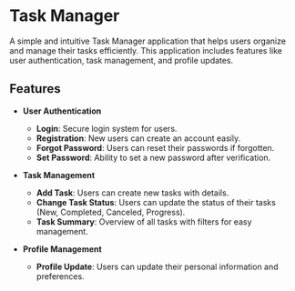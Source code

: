 # Task Manager

A simple and intuitive Task Manager application that helps users organize and manage their tasks
efficiently. This application includes features like user authentication, task management, and
profile updates.

## Features

- **User Authentication**
  - **Login**: Secure login system for users.
  - **Registration**: New users can create an account easily.
  - **Forgot Password**: Users can reset their passwords if forgotten.
  - **Set Password**: Ability to set a new password after verification.

- **Task Management**
  - **Add Task**: Users can create new tasks with details.
  - **Change Task Status**: Users can update the status of their tasks (New, Completed, Canceled,
    Progress).
  - **Task Summary**: Overview of all tasks with filters for easy management.

- **Profile Management**
  - **Profile Update**: Users can update their personal information and preferences.